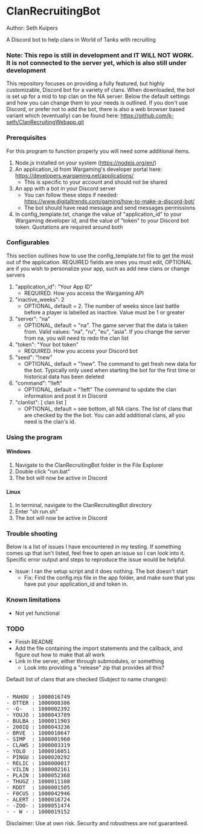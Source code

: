 # ClanRecruitingBot
Author: Seth Kuipers

A Discord bot to help clans in World of Tanks with recruiting

### Note: This repo is still in development and IT WILL NOT WORK. It is not connected to the server yet, which is also still under development

This repository focuses on providing a fully featured, but highly customizable, Discord bot for a variety of clans. When downloaded, the bot is set up for a mid to top clan on the NA server. Below the default settings and how you can change them to your needs is outlined. If you don't use Discord, or prefer not to add the bot, there is also a web browser based variant which (eventually) can be found here: https://github.com/k-seth/ClanRecruitingWebapp.git
  
### Prerequisites  

For this program to function properly you will need some additional items.  
1. Node.js installed on your system (https://nodejs.org/en/)
2. An application_id from Wargaming's developer portal here: https://developers.wargaming.net/applications/  
   * This is specific to your account and should not be shared
3. An app with a bot in your Discord server
   * You can follow these steps if needed: https://www.digitaltrends.com/gaming/how-to-make-a-discord-bot/
   * The bot should have read message and send messages permissions
4. In config_template.txt, change the value of "application_id" to your Wargaming developer id, and the value of "token" to your Discord bot token. Quotations are required around both
 
### Configurables

This section outlines how to use the config_template.txt file to get the most out of the application. REQUIRED fields are ones you must edit, OPTIONAL are if you wish to personalize your app, such as add new clans or change servers

1. "application_id": "Your App ID"
   * REQUIRED. How you access the Wargaming API
2. "inactive_weeks": 2
   * OPTIONAL, default = 2. The number of weeks since last battle before a player is labelled as inactive. Value must be 1 or greater
3. "server": "na"
   * OPTIONAL, default = "na". The game server that the data is taken from. Valid values: "na", "ru", "eu", "asia". If you change the server from na, you will need to redo the clan list
4. "token": "Your bot token"
   * REQUIRED. How you access your Discord bot
5. "seed": "!new"
   * OPTIONAL, default = "!new". The command to get fresh new data for the bot. Typically only used when starting the bot for the first time or historical data has been deleted
6. "command": "!left"
   * OPTIONAL, default = "!left" The command to update the clan information and post it in Discord
7. "clanlist": [ clan list ]
   * OPTIONAL, default = see bottom, all NA clans. The list of clans that are checked by the the bot. You can add additional clans, all you need is the clan's id.

### Using the program  
  
#### Windows

1. Navigate to the ClanRecruitingBot folder in the File Explorer
2. Double click "run.bat"
3. The bot will now be active in Discord

#### Linux

1. In terminal, navigate to the ClanRecruitingBot directory
2. Enter "sh run.sh"
3. The bot will now be active in Discord

### Trouble shooting
  
Below is a list of issues I have encountered in my testing. If something comes up that isn't listed, feel free to open an issue so I can look into it. Specific error output and steps to reproduce the issue would be helpful.  
  
- Issue: I ran the setup script and it does nothing. The bot doesn't start
   * Fix: Find the config.mjs file in the app folder, and make sure that you have put your application_id and token in.
  
### Known limitations  
  
- Not yet functional

### TODO

- Finish README
- Add the file containing the import statements and the callback, and figure out how to make that all work
- Link in the server, either through submodules, or something
   - Look into providing a "release" zip that provides all this?

Default list of clans that are checked (Subject to name changes):  
<pre>  
- MAHOU : 1000016749  
- OTTER : 1000008386  
- -G-   : 1000002392  
- YOUJO : 1000043789  
- BULBA : 1000011903  
- 200IQ : 1000043236  
- BRVE  : 1000010647  
- SIMP  : 1000001960  
- CLAWS : 1000003319  
- YOLO  : 1000016051  
- PINGU : 1000020292  
- RELIC : 1000000017  
- VILIN : 1000002161  
- PLAIN : 1000052368
- THUGZ : 1000011108
- RDDT  : 1000001505
- F0CUS : 1000042946  
- ALERT : 1000016724  
- -ZOO- : 1000051474  
- -_W_- : 1000019152
</pre>  
  
Disclaimer: Use at own risk. Security and robustness are not guaranteed.  